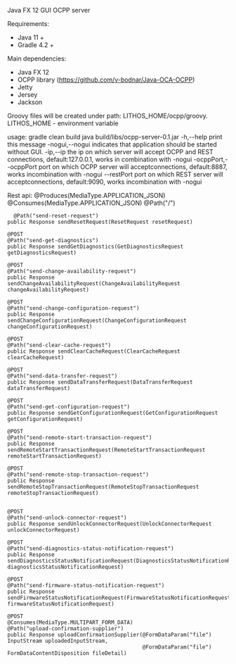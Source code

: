 Java FX 12 GUI OCPP server

Requirements:
* Java 11 +
* Gradle 4.2 +

Main dependencies:
* Java FX 12
* OCPP library (https://github.com/v-bodnar/Java-OCA-OCPP)
* Jetty
* Jersey
* Jackson

Groovy files will be created under path: LITHOS_HOME/ocpp/groovy. 
LITHOS_HOME - environment variable

usage: 
gradle clean build
java build/libs/ocpp-server-0.1.jar <args>
 -h,--help                    print this message
 -nogui,--nogui               indicates that application should be started without GUI.
 -ip,--ip <arg>               the ip on which server will accept OCPP and REST connections, default:127.0.0.1, works in combination with -nogui
 -ocppPort,--ocppPort <arg>   port on which OCPP server will acceptconnections, default:8887, works incombination with -nogui
 --restPort <arg>             port on which REST server will acceptconnections, default:9090, works incombination with -nogui
  
Rest api:
	@Produces(MediaType.APPLICATION_JSON)
	@Consumes(MediaType.APPLICATION_JSON)
	@Path("/")
	
	  @Path("send-reset-request")
    public Response sendResetRequest(ResetRequest resetRequest)

    @POST
    @Path("send-get-diagnostics")
    public Response sendGetDiagnostics(GetDiagnosticsRequest getDiagnosticsRequest)

    @POST
    @Path("send-change-availability-request")
    public Response sendChangeAvailabilityRequest(ChangeAvailabilityRequest changeAvailabilityRequest) 

    @POST
    @Path("send-change-configuration-request")
    public Response sendChangeConfigurationRequest(ChangeConfigurationRequest changeConfigurationRequest) 

    @POST
    @Path("send-clear-cache-request")
    public Response sendClearCacheRequest(ClearCacheRequest clearCacheRequest) 

    @POST
    @Path("send-data-transfer-request")
    public Response sendDataTransferRequest(DataTransferRequest dataTransferRequest)

    @POST
    @Path("send-get-configuration-request")
    public Response sendGetConfigurationRequest(GetConfigurationRequest getConfigurationRequest)

    @POST
    @Path("send-remote-start-transaction-request")
    public Response sendRemoteStartTransactionRequest(RemoteStartTransactionRequest remoteStartTransactionRequest)

    @POST
    @Path("send-remote-stop-transaction-request")
    public Response sendRemoteStopTransactionRequest(RemoteStopTransactionRequest remoteStopTransactionRequest) 


    @POST
    @Path("send-unlock-connector-request")
    public Response sendUnlockConnectorRequest(UnlockConnectorRequest unlockConnectorRequest)

    @POST
    @Path("send-diagnostics-status-notification-request")
    public Response sendDiagnosticsStatusNotificationRequest(DiagnosticsStatusNotificationRequest diagnosticsStatusNotificationRequest)

    @POST
    @Path("send-firmware-status-notification-request")
    public Response sendFirmwareStatusNotificationRequest(FirmwareStatusNotificationRequest firmwareStatusNotificationRequest)

    @POST
    @Consumes(MediaType.MULTIPART_FORM_DATA)
    @Path("upload-confirmation-supplier")
    public Response uploadConfirmationSupplier(@FormDataParam("file") InputStream uploadedInputStream,
                                               @FormDataParam("file") FormDataContentDisposition fileDetail)

